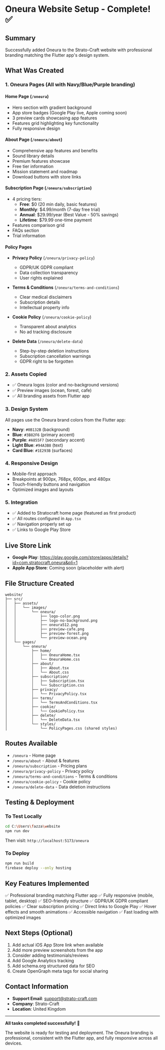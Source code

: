 # Oneura Website Setup - Complete! ✅

## Summary
Successfully added Oneura to the Strato-Craft website with professional branding matching the Flutter app's design system.

## What Was Created

### 1. **Oneura Pages** (All with Navy/Blue/Purple branding)

#### Home Page (`/oneura`)
- Hero section with gradient background
- App store badges (Google Play live, Apple coming soon)
- 3 preview cards showcasing app features
- Features grid highlighting key functionality
- Fully responsive design

#### About Page (`/oneura/about`)
- Comprehensive app features and benefits
- Sound library details
- Premium features showcase
- Free tier information
- Mission statement and roadmap
- Download buttons with store links

#### Subscription Page (`/oneura/subscription`)
- 4 pricing tiers:
  - **Free**: $0 (20 min daily, basic features)
  - **Monthly**: $4.99/month (7-day free trial)
  - **Annual**: $29.99/year (Best Value - 50% savings)
  - **Lifetime**: $79.99 one-time payment
- Features comparison grid
- FAQs section
- Trial information

#### Policy Pages
- **Privacy Policy** (`/oneura/privacy-policy`)
  - GDPR/UK GDPR compliant
  - Data collection transparency
  - User rights explained
  
- **Terms & Conditions** (`/oneura/terms-and-conditions`)
  - Clear medical disclaimers
  - Subscription details
  - Intellectual property info
  
- **Cookie Policy** (`/oneura/cookie-policy`)
  - Transparent about analytics
  - No ad tracking disclosure
  
- **Delete Data** (`/oneura/delete-data`)
  - Step-by-step deletion instructions
  - Subscription cancellation warnings
  - GDPR right to be forgotten

### 2. **Assets Copied**
- ✅ Oneura logos (color and no-background versions)
- ✅ Preview images (ocean, forest, cafe)
- ✅ All branding assets from Flutter app

### 3. **Design System**
All pages use the Oneura brand colors from the Flutter app:
- **Navy**: `#0B132B` (background)
- **Blue**: `#3B82F6` (primary accent)
- **Purple**: `#A855F7` (secondary accent)
- **Light Blue**: `#94A3B8` (text)
- **Card Blue**: `#1E293B` (surfaces)

### 4. **Responsive Design**
- Mobile-first approach
- Breakpoints at 900px, 768px, 600px, and 480px
- Touch-friendly buttons and navigation
- Optimized images and layouts

### 5. **Integration**
- ✅ Added to Stratocraft home page (featured as first product)
- ✅ All routes configured in `App.tsx`
- ✅ Navigation properly set up
- ✅ Links to Google Play Store

## Live Store Link
- **Google Play**: https://play.google.com/store/apps/details?id=com.stratocraft.oneura&pli=1
- **Apple App Store**: Coming soon (placeholder with alert)

## File Structure Created
```
website/
├── src/
│   ├── assets/
│   │   └── images/
│   │       └── oneura/
│   │           ├── logo-color.png
│   │           ├── logo-no-background.png
│   │           ├── oneura512.png
│   │           ├── preview-cafe.png
│   │           ├── preview-forest.png
│   │           └── preview-ocean.png
│   └── pages/
│       └── oneura/
│           ├── home/
│           │   ├── OneuraHome.tsx
│           │   └── OneuraHome.css
│           ├── about/
│           │   ├── About.tsx
│           │   └── About.css
│           ├── subscription/
│           │   ├── Subscription.tsx
│           │   └── Subscription.css
│           ├── privacy/
│           │   └── PrivacyPolicy.tsx
│           ├── terms/
│           │   └── TermsAndConditions.tsx
│           ├── cookie/
│           │   └── CookiePolicy.tsx
│           ├── delete/
│           │   └── DeleteData.tsx
│           └── styles/
│               └── PolicyPages.css (shared styles)
```

## Routes Available
- `/oneura` - Home page
- `/oneura/about` - About & features
- `/oneura/subscription` - Pricing plans
- `/oneura/privacy-policy` - Privacy policy
- `/oneura/terms-and-conditions` - Terms & conditions
- `/oneura/cookie-policy` - Cookie policy
- `/oneura/delete-data` - Data deletion instructions

## Testing & Deployment

### To Test Locally
```bash
cd C:\Users\fazza\website
npm run dev
```
Then visit: `http://localhost:5173/oneura`

### To Deploy
```bash
npm run build
firebase deploy --only hosting
```

## Key Features Implemented
✅ Professional branding matching Flutter app
✅ Fully responsive (mobile, tablet, desktop)
✅ SEO-friendly structure
✅ GDPR/UK GDPR compliant policies
✅ Clear subscription pricing
✅ Direct links to Google Play
✅ Hover effects and smooth animations
✅ Accessible navigation
✅ Fast loading with optimized images

## Next Steps (Optional)
1. Add actual iOS App Store link when available
2. Add more preview screenshots from the app
3. Consider adding testimonials/reviews
4. Add Google Analytics tracking
5. Add schema.org structured data for SEO
6. Create OpenGraph meta tags for social sharing

## Contact Information
- **Support Email**: support@strato-craft.com
- **Company**: Strato-Craft
- **Location**: United Kingdom

---

**All tasks completed successfully!** 🎉

The website is ready for testing and deployment. The Oneura branding is professional, consistent with the Flutter app, and fully responsive across all devices.

